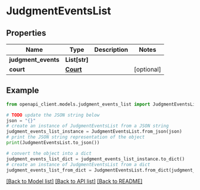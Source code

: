 # JudgmentEventsList


## Properties

Name | Type | Description | Notes
------------ | ------------- | ------------- | -------------
**judgment_events** | **List[str]** |  | 
**court** | [**Court**](Court.md) |  | [optional] 

## Example

```python
from openapi_client.models.judgment_events_list import JudgmentEventsList

# TODO update the JSON string below
json = "{}"
# create an instance of JudgmentEventsList from a JSON string
judgment_events_list_instance = JudgmentEventsList.from_json(json)
# print the JSON string representation of the object
print(JudgmentEventsList.to_json())

# convert the object into a dict
judgment_events_list_dict = judgment_events_list_instance.to_dict()
# create an instance of JudgmentEventsList from a dict
judgment_events_list_from_dict = JudgmentEventsList.from_dict(judgment_events_list_dict)
```
[[Back to Model list]](../README.md#documentation-for-models) [[Back to API list]](../README.md#documentation-for-api-endpoints) [[Back to README]](../README.md)


